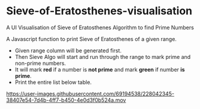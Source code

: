 # Sieve-of-Eratosthenes-visualisation
A UI Visualisation of Sieve of Eratosthenes Algorithm to find Prime Numbers

A Javascript function to print Sieve of Eratosthenes of a given range.

- Given range column will be generated first.
- Then Sieve Algo will start and run through the range to mark prime and non-prime numbers.
- It will mark **red** if a number is **not prime** and mark **green** if number **is prime**.
- Print the entire list below table.


https://user-images.githubusercontent.com/69194538/228042345-38407e54-7d4b-4ff7-b450-4e0d3f0b524a.mov

